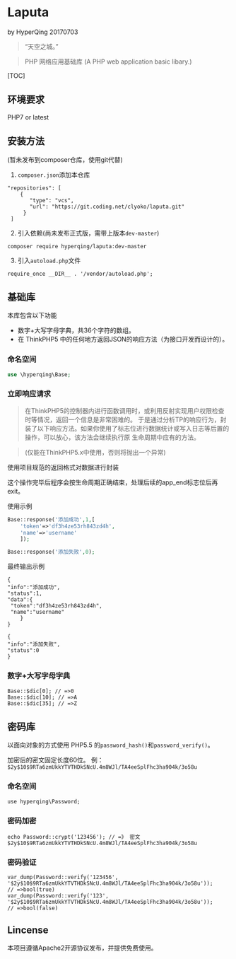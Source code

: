 # Laputa

by HyperQing 20170703

>“天空之城。”

>PHP 网络应用基础库 (A PHP web application basic libary.)

[TOC]

## 环境要求

PHP7 or latest

## 安装方法
(暂未发布到composer仓库，使用git代替)
1. `composer.json`添加本仓库
```
"repositories": [
    {
       "type": "vcs",
       "url": "https://git.coding.net/clyoko/laputa.git"
     }
 ]
```
2. 引入依赖(尚未发布正式版，需带上版本`dev-master`)
```
composer require hyperqing/laputa:dev-master
```
3. 引入`autoload.php`文件
```
require_once __DIR__ . '/vendor/autoload.php';
```

## 基础库

本库包含以下功能

- 数字+大写字母字典，共36个字符的数组。
- 在 ThinkPHP5 中的任何地方返回JSON的响应方法（为接口开发而设计的）。

### 命名空间
```php
use \hyperqing\Base;
```

### 立即响应请求

>在ThinkPHP5的控制器内进行函数调用时，或利用反射实现用户权限检查时等情况，返回一个信息是非常困难的。
>于是通过分析TP的响应行为，封装了以下响应方法。如果你使用了标志位进行数据统计或写入日志等后置的操作，可以放心，该方法会继续执行原
生命周期中应有的方法。

>(仅能在ThinkPHP5.x中使用，否则将抛出一个异常)

使用项目规范的返回格式对数据进行封装

这个操作完毕后程序会按生命周期正确结束，处理后续的app_end标志位后再exit。

使用示例
```php
Base::response('添加成功',1,[
    'token'=>'df3h4ze53rh843zd4h',
    'name'=>'username'
    ]);
```
```php
Base::response('添加失败',0);
```
最终输出示例
```
{
"info":"添加成功",
"status":1,
"data":{
 "token":"df3h4ze53rh843zd4h",
 "name":"username"
    }
}
```
```
{
"info":"添加失败",
"status":0
}
```

### 数字+大写字母字典

```
Base::$dic[0]; // =>0
Base::$dic[10]; // =>A
Base::$dic[35]; // =>Z
```

## 密码库

以面向对象的方式使用 PHP5.5 的`password_hash()`和`password_verify()`。

加密后的密文固定长度60位。
例：`$2y$10$9RTa6zmUkkYTVTHDkSNcU.4m8WJl/TA4eeSplFhc3ha904k/3o58u`

### 命名空间
```
use hyperqing\Password;
```

### 密码加密
```
echo Password::crypt('123456'); // =》 密文$2y$10$9RTa6zmUkkYTVTHDkSNcU.4m8WJl/TA4eeSplFhc3ha904k/3o58u
```

### 密码验证
```
var_dump(Password::verify('123456', '$2y$10$9RTa6zmUkkYTVTHDkSNcU.4m8WJl/TA4eeSplFhc3ha904k/3o58u'));
// =>bool(true)
var_dump(Password::verify('123', '$2y$10$9RTa6zmUkkYTVTHDkSNcU.4m8WJl/TA4eeSplFhc3ha904k/3o58u'));
// =>bool(false)
```

## Lincense

本项目遵循Apache2开源协议发布，并提供免费使用。